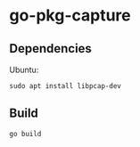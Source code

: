 # go-pkg-capture

## Dependencies

Ubuntu:
```shell
sudo apt install libpcap-dev
```

## Build

```shell
go build
```